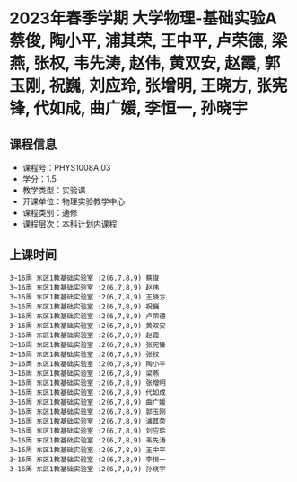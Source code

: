 # 2023年春季学期 大学物理-基础实验A 蔡俊, 陶小平, 浦其荣, 王中平, 卢荣德, 梁燕, 张权, 韦先涛, 赵伟, 黄双安, 赵霞, 郭玉刚, 祝巍, 刘应玲, 张增明, 王晓方, 张宪锋, 代如成, 曲广媛, 李恒一, 孙晓宇






## 课程信息

- 课程号：PHYS1008A.03
- 学分：1.5
- 教学类型：实验课
- 开课单位：物理实验教学中心
- 课程类别：通修
- 课程层次：本科计划内课程

## 上课时间

```
3~16周 东区1教基础实验室 :2(6,7,8,9) 蔡俊
3~16周 东区1教基础实验室 :2(6,7,8,9) 赵伟
3~16周 东区1教基础实验室 :2(6,7,8,9) 王晓方
3~16周 东区1教基础实验室 :2(6,7,8,9) 祝巍
3~16周 东区1教基础实验室 :2(6,7,8,9) 卢荣德
3~16周 东区1教基础实验室 :2(6,7,8,9) 黄双安
3~16周 东区1教基础实验室 :2(6,7,8,9) 赵霞
3~16周 东区1教基础实验室 :2(6,7,8,9) 张宪锋
3~16周 东区1教基础实验室 :2(6,7,8,9) 张权
3~16周 东区1教基础实验室 :2(6,7,8,9) 陶小平
3~16周 东区1教基础实验室 :2(6,7,8,9) 梁燕
3~16周 东区1教基础实验室 :2(6,7,8,9) 张增明
3~16周 东区1教基础实验室 :2(6,7,8,9) 代如成
3~16周 东区1教基础实验室 :2(6,7,8,9) 曲广媛
3~16周 东区1教基础实验室 :2(6,7,8,9) 郭玉刚
3~16周 东区1教基础实验室 :2(6,7,8,9) 浦其荣
3~16周 东区1教基础实验室 :2(6,7,8,9) 刘应玲
3~16周 东区1教基础实验室 :2(6,7,8,9) 韦先涛
3~16周 东区1教基础实验室 :2(6,7,8,9) 王中平
3~16周 东区1教基础实验室 :2(6,7,8,9) 李恒一
3~16周 东区1教基础实验室 :2(6,7,8,9) 孙晓宇
```

